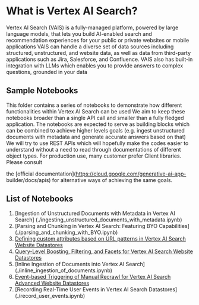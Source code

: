 # What is Vertex AI Search?
Vertex AI Search (VAIS) is a fully-managed platform, powered by large
language models, that lets you build AI-enabled search and recommendation
experiences for your public or private websites or mobile applications
VAIS can handle a diverse set of data sources including structured,
unstructured, and website data, as well as data from third-party applications
such as Jira, Salesforce, and Confluence.
VAIS also has built-in integration with LLMs which enables you to provide
answers to complex questions, grounded in your data
## Sample Notebooks
This folder contains a series of notebooks to demonstrate how different
functionalities within Vertex AI Search can be used
We aim to keep these notebooks broader than a single API call and smaller
than a fully fledged application.
The notebooks are expected to serve as building blocks which can be
combined to achieve higher levels goals (e.g. ingest unstructured documents
with metadata and generate accurate answers based on that)
We will try to use REST APIs which will hopefully make the codes easier to
understand without a need to read through documentations of different object
types. For production use, many customer prefer Client libraries. Please consult

the [official documentation](https://cloud.google.com/generative-ai-app-
builder/docs/apis) for alternative ways of achieving the same goals.

## List of Notebooks
1. [Ingestion of Unstructured Documents with Metadata in Vertex AI Search]
(./ingesting_unstructured_documents_with_metadata.ipynb)
2. [Parsing and Chunking in Vertex AI Search: Featuring BYO Capabilities]
(./parsing_and_chunking_with_BYO.ipynb)
3. [Defining custom attributes based on URL patterns in Vertex AI Search
Website Datastores](./custom_attributes_by_url_pattern.ipynb)
4. [Query-Level Boosting, Filtering, and Facets for Vertex AI Search Website
Datastores](./query_level_boosting_filtering_and_facets.ipynb)
5. [Inline Ingestion of Documents into Vertex AI Search]
(./inline_ingestion_of_documents.ipynb)
6. [Event-based Triggering of Manual Recrawl for Vertex AI Search Advanced
Website Datastores](./manual_recrawl_urls_with_trigger.ipynb)
7. [Recording Real-Time User Events in Vertex AI Search Datastores]
(./record_user_events.ipynb)
